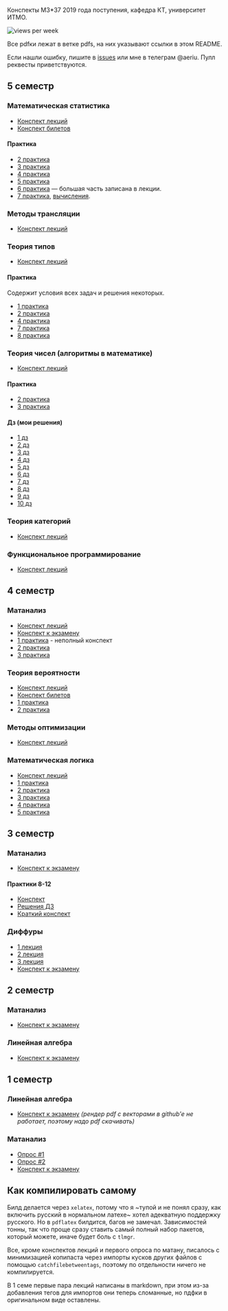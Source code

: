 Конспекты М3*37 2019 года поступения, кафедра КТ, университет ИТМО.

![views per week](https://raw.githubusercontent.com/Jovvik/M3137year2019/traffic/traffic-M3137year2019/views_per_week.svg)

Все pdfки лежат в ветке pdfs, на них указывают ссылки в этом README. 

<!-- Если вы хотите помочь, всё, чего не хватает в конспектах - [тут](https://github.com/Jovvik/M3137year2019/issues/2) -->

Если нашли ошибку, пишите в [issues](https://github.com/Jovvik/M3137year2019/issues) или мне в телеграм @aeriu. Пулл реквесты приветствуются.

## 5 семестр

### Математическая статистика
- [Конспект лекций](https://github.com/Jovvik/M3137year2019/blob/pdfs/statistics/5sem/main.pdf)
- [Конспект билетов](https://github.com/Jovvik/M3137year2019/blob/pdfs/statistics/5sem/final.pdf)

#### Практика

- [2 практика](https://github.com/Jovvik/M3137year2019/blob/pdfs/statistics/5sem/practice/2.pdf)
- [3 практика](https://github.com/Jovvik/M3137year2019/blob/pdfs/statistics/5sem/practice/3.pdf)
- [4 практика](https://github.com/Jovvik/M3137year2019/blob/pdfs/statistics/5sem/practice/4.pdf)
- [5 практика](https://github.com/Jovvik/M3137year2019/blob/pdfs/statistics/5sem/practice/5.pdf)
- [6 практика](https://github.com/Jovvik/M3137year2019/blob/pdfs/statistics/5sem/practice/6.pdf) — большая часть записана в лекции.
- [7 практика](https://github.com/Jovvik/M3137year2019/blob/pdfs/statistics/5sem/practice/7.pdf), [вычисления](https://docs.google.com/spreadsheets/d/1lU-0FnVcjXLhWT8c0K_v2xk-lVkF9Ary3zV-o6R1Was/edit?usp=sharing).

### Методы трансляции

- [Конспект лекций](https://github.com/Jovvik/M3137year2019/blob/pdfs/translation%20methods/5sem/main.pdf)

### Теория типов

- [Конспект лекций](https://github.com/Jovvik/M3137year2019/blob/pdfs/type%20theory/5sem/main.pdf)

#### Практика

Содержит условия всех задач и решения некоторых.

- [1 практика](https://github.com/Jovvik/M3137year2019/blob/pdfs/type%20theory/5sem/practice/1.pdf)
- [2 практика](https://github.com/Jovvik/M3137year2019/blob/pdfs/type%20theory/5sem/practice/2.pdf)
- [4 практика](https://github.com/Jovvik/M3137year2019/blob/pdfs/type%20theory/5sem/practice/4.pdf)
- [7 практика](https://github.com/Jovvik/M3137year2019/blob/pdfs/type%20theory/5sem/practice/7.pdf)
- [8 практика](https://github.com/Jovvik/M3137year2019/blob/pdfs/type%20theory/5sem/practice/7.pdf)

### Теория чисел (алгоритмы в математике)

- [Конспект лекций](https://github.com/Jovvik/M3137year2019/blob/pdfs/mathematical%20algorithms/5sem/main.pdf)

#### Практика

- [2 практика](https://github.com/Jovvik/M3137year2019/blob/pdfs/mathematical%20algorithms/5sem/practice/2.pdf)
- [3 практика](https://github.com/Jovvik/M3137year2019/blob/pdfs/mathematical%20algorithms/5sem/practice/3.pdf)


#### Дз (мои решения)

- [1 дз](https://github.com/Jovvik/M3137year2019/blob/pdfs/mathematical%20algorithms/5sem/hw/1.pdf)
- [2 дз](https://github.com/Jovvik/M3137year2019/blob/pdfs/mathematical%20algorithms/5sem/hw/2.pdf)
- [3 дз](https://github.com/Jovvik/M3137year2019/blob/pdfs/mathematical%20algorithms/5sem/hw/3.pdf)
- [4 дз](https://github.com/Jovvik/M3137year2019/blob/pdfs/mathematical%20algorithms/5sem/hw/4.pdf)
- [5 дз](https://github.com/Jovvik/M3137year2019/blob/pdfs/mathematical%20algorithms/5sem/hw/5.pdf)
- [6 дз](https://github.com/Jovvik/M3137year2019/blob/pdfs/mathematical%20algorithms/5sem/hw/6.pdf)
- [7 дз](https://github.com/Jovvik/M3137year2019/blob/pdfs/mathematical%20algorithms/5sem/hw/7.pdf)
- [8 дз](https://github.com/Jovvik/M3137year2019/blob/pdfs/mathematical%20algorithms/5sem/hw/8.pdf)
- [9 дз](https://github.com/Jovvik/M3137year2019/blob/pdfs/mathematical%20algorithms/5sem/hw/9.pdf)
- [10 дз](https://github.com/Jovvik/M3137year2019/blob/pdfs/mathematical%20algorithms/5sem/hw/10.pdf)

### Теория категорий

- [Конспект лекций](https://github.com/Jovvik/M3137year2019/blob/pdfs/category%20theory/5sem/main.pdf)

### Функциональное программирование

- [Конспект лекций](https://github.com/Jovvik/M3137year2019/blob/pdfs/functional%20programming/5sem/main.pdf)

## 4 семестр

### Матанализ

- [Конспект лекций](https://github.com/Jovvik/M3137year2019/blob/pdfs/analysis/4sem/main.pdf)
- [Конспект к экзамену](https://github.com/Jovvik/M3137year2019/blob/pdfs/analysis/4sem/final.pdf)
- [1 практика](https://github.com/Jovvik/M3137year2019/blob/pdfs/analysis/4sem/practice/1.pdf) - неполный конспект
- [2 практика](https://github.com/Jovvik/M3137year2019/blob/pdfs/analysis/4sem/practice/2.pdf)
- [3 практика](https://github.com/Jovvik/M3137year2019/blob/pdfs/analysis/4sem/practice/3.pdf)

### Теория вероятности

- [Конспект лекций](https://github.com/Jovvik/M3137year2019/blob/pdfs/probability%20theory/4sem/main.pdf)
- [Конспект билетов](https://github.com/Jovvik/M3137year2019/blob/pdfs/probability%20theory/4sem/final.pdf)
- [1 практика](https://github.com/Jovvik/M3137year2019/blob/pdfs/probability%20theory/4sem/practice/1.pdf)
- [2 практика](https://github.com/Jovvik/M3137year2019/blob/pdfs/probability%20theory/4sem/practice/2.pdf)

### Методы оптимизации

- [Конспект лекций](https://github.com/Jovvik/M3137year2019/blob/pdfs/optimization%20methods/4sem/main.pdf)

### Математическая логика

- [Конспект лекций](https://github.com/Jovvik/M3137year2019/blob/pdfs/matlog/4sem/main.pdf)
- [1 практика](https://github.com/Jovvik/M3137year2019/blob/pdfs/matlog/4sem/practice/1.pdf)
- [2 практика](https://github.com/Jovvik/M3137year2019/blob/pdfs/matlog/4sem/practice/2.pdf)
- [3 практика](https://github.com/Jovvik/M3137year2019/blob/pdfs/matlog/4sem/practice/3.pdf)
- [4 практика](https://github.com/Jovvik/M3137year2019/blob/pdfs/matlog/4sem/practice/4.pdf)
- [5 практика](https://github.com/Jovvik/M3137year2019/blob/pdfs/matlog/4sem/practice/5.pdf)

## 3 семестр

### Матанализ

- [Конспект к экзамену](https://github.com/Jovvik/M3137year2019/blob/pdfs/analysis/3sem/final.pdf)

#### Практики 8-12
- [Конспект](https://github.com/Jovvik/M3137year2019/blob/pdfs/analysis/3sem/practice.pdf)
- [Решения ДЗ](https://github.com/Jovvik/M3137year2019/blob/pdfs/analysis/3sem/hw.pdf)
- [Краткий конспект](https://github.com/Jovvik/M3137year2019/blob/pdfs/analysis/3sem/practice_short.pdf)

### Диффуры
- [1 лекция](https://github.com/Jovvik/M3137year2019/blob/pdfs/diffeq/3sem/1.pdf)
- [2 лекция](https://github.com/Jovvik/M3137year2019/blob/pdfs/diffeq/3sem/2.pdf)
- [3 лекция](https://github.com/Jovvik/M3137year2019/blob/pdfs/diffeq/3sem/3.pdf)
- [Конспект к экзамену](https://github.com/Jovvik/M3137year2019/blob/pdfs/diffeq/3sem/final.pdf)

## 2 семестр

### Матанализ
- [Конспект к экзамену](https://github.com/Jovvik/M3137year2019/blob/pdfs/analysis/2sem/final.pdf)

### Линейная алгебра
- [Конспект к экзамену](https://github.com/Jovvik/M3137year2019/blob/pdfs/linear%20algebra/2sem/final.pdf)

## 1 семестр

### Линейная алгебра
- [Конспект к экзамену](https://github.com/Jovvik/M3137year2019/blob/pdfs/linear%20algebra/1sem/main.pdf) _(рендер pdf с векторами в github'e не работает, поэтому надо pdf скачивать)_

### Матанализ
- [Опрос #1](https://github.com/Jovvik/M3137year2019/blob/pdfs/analysis/1sem/opros.pdf)
- [Опрос #2](https://github.com/Jovvik/M3137year2019/blob/pdfs/analysis/1sem/opros2.pdf)
- [Конспект к экзамену](https://github.com/Jovvik/M3137year2019/blob/pdfs/analysis/1sem/final.pdf)

## Как компилировать самому

Билд делается через `xelatex`, потому что я ~тупой и не понял сразу, как включить русский в нормальном латехе~ хотел адекватную поддержку русского. Но в `pdflatex` билдится, багов не замечал. Зависимостей тонны, так что проще сразу ставить самый полный набор пакетов, который можете, иначе будет боль с `tlmgr`.

Все, кроме конспектов лекций и первого опроса по матану, писалось с минимизацией копипаста через импорты кусков других файлов с помощью `catchfilebetweentags`, поэтому по отдельности ничего не компилируется.

В 1 семе первые пара лекций написаны в markdown, при этом из-за добавления тегов для импортов они теперь сломанные, но пдфки в оригинальном виде оставлены.

